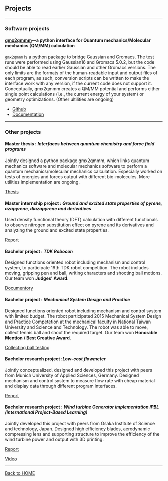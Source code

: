 ## Projects

---

### Software projects

#### [gmx2qmmm](https://github.com/gmx2qmmm/gmx2qmmm_portable)—a python interface for Quantum mechanics/Molecular mechanics (QM/MM) calculation

`gmx2qmmm` is a python package to bridge Gaussian and Gromacs. The test runs were performed using Gaussian16 and Gromacs 5.0.2, but the code should be able to read earlier Gaussian and other Gromacs versions. The only limits are the formats of the human-readable input and output files of each program, as such, conversion scripts can be written to make the interface work with any version, if the current code does not support it. Conceptually, gmx2qmmm creates a QM/MM potential and performs either single point calculations (i.e., the current energy of your system) or geometry optimizations. (Other ultilities are ongoing)

- [Github](https://github.com/gmx2qmmm/gmx2qmmm_portable)
- [Documentation](https://gmx2qmmm.github.io/gmx2qmmm_io/)

---

### Other projects


#### Master thesis : _Interfaces between quantum chemistry and force field programs_

Jointly designed a python package gmx2qmmm, which links quantum mechanics software and molecular mechanics software to perform a quantum mechanics/molecular mechanics calculation. Especially worked on tests of energies and forces output with different bio-molecules. More utilities implementation are ongoing.

[Thesis](https://github.com/yuap94/yuap94/blob/gh-pages/pdf/Master_thesis.pdf)

#### Master internship project :  _Ground and excited state properties of pyrene, azapyrene, diazapyrene and derivatives_

Used density functional theory (DFT) calculation with different functionals to observe nitrogen substitution effect on pyrene and its derivatives and analyzing the ground and excited state properties.

[Report](https://github.com/yuap94/yuap94/blob/gh-pages/pdf/Internship_neu.pdf)

#### Bachelor project : _TDK Robocon_ 

Designed functions oriented robot including mechanism and control system, to participate 19th TDK robot competition. The robot includes moving, gripping pen and ball, writing characters and shooting ball motions. Our team won **Judges’ Award**.

[Documentory](https://www.youtube.com/watch?v=H_iUjzjunIo)

#### Bachelor project : _Mechanical System Design and Practice_

Designed functions oriented robot including mechanism and control system with limited budget. The robot participated 2015 Mechanical System Design and Practice Competetion at the mechanical faculty in National Taiwan University and Science and Technology. The robot was able to move, collect tennis ball and shoot the required target. Our team won **Honorable Mention / Best Creative Award**.

[Collecting ball testing](https://www.youtube.com/watch?v=HQaD9iXR8X8&feature=youtu.be)


#### Bachelor research project :_Low-cost flowmeter_

Jointly conceptualized, designed and developed this project with peers from Munich University of Applied Sciences, Germany. Designed mechanism and control system to measure flow rate with cheap material and display data through different program interfaces.

[Report](https://github.com/yuap94/yuap94/blob/gh-pages/pdf/Flow-Meter.pdf)

#### Bachelor research project : _Wind turbine Generator implementation iPBL (international Project-Based Learning)_

Jointly developed this project with peers from Osaka Institute of Science and technology, Japan. Designed high efficiency blades, aerodynamic compressing lens and supporting structure to improve the efficiency of the wind turbine power and output with 3D printing.

[Report](https://github.com/yuap94/yuap94/blob/gh-pages/pdf/pbl.pdf)

[Video](https://drive.google.com/file/d/0B-XOMB-MCBcmeFFSNEhBZzRjMlE/view?usp=sharing)

---

[Back to HOME](index)
